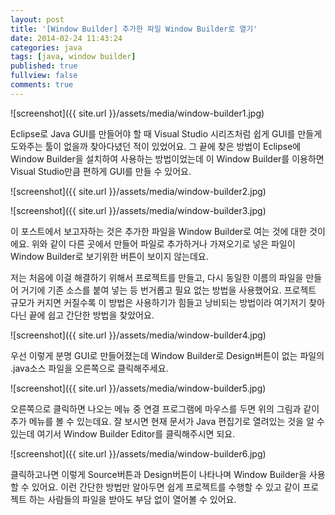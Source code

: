 ```yaml
---
layout: post
title: '[Window Builder] 추가한 파일 Window Builder로 열기'
date: 2014-02-24 11:43:24
categories: java
tags: [java, window builder]
published: true
fullview: false
comments: true
---
```


![screenshot]({{ site.url }}/assets/media/window-builder1.jpg)

Eclipse로 Java GUI를 만들어야 할 때 Visual Studio 시리즈처럼 쉽게 GUI를 만들게 도와주는 툴이 없을까 찾아다녔던 적이 있었어요. 그 끝에 찾은 방법이 Eclipse에 Window Builder을 설치하여 사용하는 방법이었는데 이 Window Builder를 이용하면 Visual Studio만큼 편하게 GUI를 만들 수 있어요.

![screenshot]({{ site.url }}/assets/media/window-builder2.jpg)

![screenshot]({{ site.url }}/assets/media/window-builder3.jpg)

이 포스트에서 보고자하는 것은 추가한 파일을 Window Builder로 여는 것에 대한 것이에요. 위와 같이 다른 곳에서 만들어 파일로 추가하거나 가져오기로 넣은 파일이 Window Builder로 보기위한 버튼이 보이지 않는데요.

저는 처음에 이걸 해결하기 위해서 프로젝트를 만들고, 다시 동일한 이름의 파일을 만들어 거기에 기존 소스를 붙여 넣는 등 번거롭고 필요 없는 방법을 사용했어요. 프로젝트 규모가 커지면 커질수록 이 방법은 사용하기가 힘들고 낭비되는 방법이라 여기저기 찾아다닌 끝에 쉽고 간단한 방법을 찾았어요.

![screenshot]({{ site.url }}/assets/media/window-builder4.jpg)

우선 이렇게 분명 GUI로 만들어졌는데 Window Builder로 Design버튼이 없는 파일의 .java소스 파일을 오른쪽으로 클릭해주세요.

![screenshot]({{ site.url }}/assets/media/window-builder5.jpg)

오른쪽으로 클릭하면 나오는 메뉴 중 연결 프로그램에 마우스를 두면 위의 그림과 같이 추가 메뉴를 볼 수 있는데요. 잘 보시면 현재 문서가 Java 편집기로 열려있는 것을 알 수 있는데 여기서 Window Builder Editor를 클릭해주시면 되요.

![screenshot]({{ site.url }}/assets/media/window-builder6.jpg)

클릭하고나면 이렇게 Source버튼과 Design버튼이 나타나며 Window Builder을 사용할 수 있어요. 이런 간단한 방법만 알아두면 쉽게 프로젝트를 수행할 수 있고 같이 프로젝트 하는 사람들의 파일을 받아도 부담 없이 열어볼 수 있어요.
